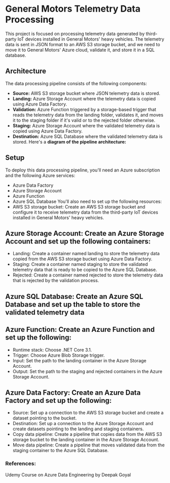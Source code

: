 # General Motors Telemetry Data Processing
This project is focused on processing telemetry data generated by third-party IoT devices installed in General Motors' heavy vehicles. The telemetry data is sent in JSON format to an AWS S3 storage bucket, and we need to move it to General Motors' Azure cloud, validate it, and store it in a SQL database.
## Architecture
The data processing pipeline consists of the following components:
- **Source:** AWS S3 storage bucket where JSON telemetry data is stored.
- **Landing:** Azure Storage Account where the telemetry data is copied using Azure Data Factory.
- **Validation:** Azure Function triggered by a storage-based trigger that reads the telemetry data from the landing folder, validates it, and moves it to the staging folder if it's valid or to the rejected folder otherwise.
- **Staging:** Azure Storage Account where the validated telemetry data is copied using Azure Data Factory.
- **Destination:** Azure SQL Database where the validated telemetry data is stored.
Here's a **diagram of the pipeline architecture:**

## Setup
To deploy this data processing pipeline, you'll need an Azure subscription and the following Azure services:
- Azure Data Factory
- Azure Storage Account
- Azure Function
- Azure SQL Database
You'll also need to set up the following resources:
- AWS S3 storage bucket: Create an AWS S3 storage bucket and configure it to receive telemetry data from the third-party IoT devices installed in General Motors' heavy vehicles.
## Azure Storage Account: Create an Azure Storage Account and set up the following containers:
- Landing: Create a container named landing to store the telemetry data copied from the AWS S3 storage bucket using Azure Data Factory.
- Staging: Create a container named staging to store the validated telemetry data that is ready to be copied to the Azure SQL Database.
- Rejected: Create a container named rejected to store the telemetry data that is rejected by the validation process.
## Azure SQL Database: Create an Azure SQL Database and set up the table to store the validated telemetry data
## Azure Function: Create an Azure Function and set up the following:
  - Runtime stack: Choose .NET Core 3.1.
  - Trigger: Choose Azure Blob Storage trigger.
  - Input: Set the path to the landing container in the Azure Storage Account.
  - Output: Set the path to the staging and rejected containers in the Azure Storage Account.
## Azure Data Factory: Create an Azure Data Factory and set up the following:
- Source: Set up a connection to the AWS S3 storage bucket and create a dataset pointing to the bucket.
- Destination: Set up a connection to the Azure Storage Account and create datasets pointing to the landing and staging containers.
- Copy data pipeline: Create a pipeline that copies data from the AWS S3 storage bucket to the landing container in the Azure Storage Account.
- Move data pipeline: Create a pipeline that moves validated data from the staging container to the Azure SQL Database.
### References: 
Udemy Course on Azure Data Engineering by Deepak Goyal
